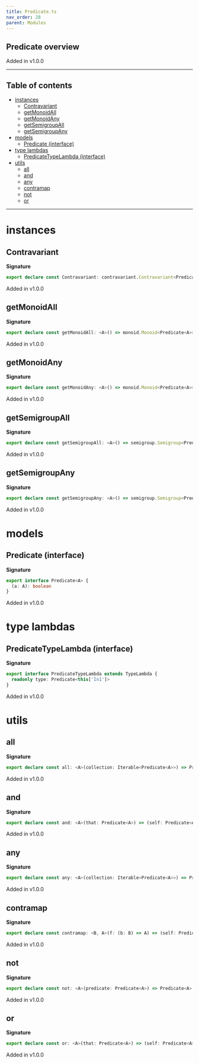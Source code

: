 ```yaml
---
title: Predicate.ts
nav_order: 28
parent: Modules
---
```


## Predicate overview

Added in v1.0.0

---

<h2 class="text-delta">Table of contents</h2>

- [instances](#instances)
  - [Contravariant](#contravariant)
  - [getMonoidAll](#getmonoidall)
  - [getMonoidAny](#getmonoidany)
  - [getSemigroupAll](#getsemigroupall)
  - [getSemigroupAny](#getsemigroupany)
- [models](#models)
  - [Predicate (interface)](#predicate-interface)
- [type lambdas](#type-lambdas)
  - [PredicateTypeLambda (interface)](#predicatetypelambda-interface)
- [utils](#utils)
  - [all](#all)
  - [and](#and)
  - [any](#any)
  - [contramap](#contramap)
  - [not](#not)
  - [or](#or)

---

# instances

## Contravariant

**Signature**

```ts
export declare const Contravariant: contravariant.Contravariant<PredicateTypeLambda>
```

Added in v1.0.0

## getMonoidAll

**Signature**

```ts
export declare const getMonoidAll: <A>() => monoid.Monoid<Predicate<A>>
```

Added in v1.0.0

## getMonoidAny

**Signature**

```ts
export declare const getMonoidAny: <A>() => monoid.Monoid<Predicate<A>>
```

Added in v1.0.0

## getSemigroupAll

**Signature**

```ts
export declare const getSemigroupAll: <A>() => semigroup.Semigroup<Predicate<A>>
```

Added in v1.0.0

## getSemigroupAny

**Signature**

```ts
export declare const getSemigroupAny: <A>() => semigroup.Semigroup<Predicate<A>>
```

Added in v1.0.0

# models

## Predicate (interface)

**Signature**

```ts
export interface Predicate<A> {
  (a: A): boolean
}
```

Added in v1.0.0

# type lambdas

## PredicateTypeLambda (interface)

**Signature**

```ts
export interface PredicateTypeLambda extends TypeLambda {
  readonly type: Predicate<this['In1']>
}
```

Added in v1.0.0

# utils

## all

**Signature**

```ts
export declare const all: <A>(collection: Iterable<Predicate<A>>) => Predicate<A>
```

Added in v1.0.0

## and

**Signature**

```ts
export declare const and: <A>(that: Predicate<A>) => (self: Predicate<A>) => Predicate<A>
```

Added in v1.0.0

## any

**Signature**

```ts
export declare const any: <A>(collection: Iterable<Predicate<A>>) => Predicate<A>
```

Added in v1.0.0

## contramap

**Signature**

```ts
export declare const contramap: <B, A>(f: (b: B) => A) => (self: Predicate<A>) => Predicate<B>
```

Added in v1.0.0

## not

**Signature**

```ts
export declare const not: <A>(predicate: Predicate<A>) => Predicate<A>
```

Added in v1.0.0

## or

**Signature**

```ts
export declare const or: <A>(that: Predicate<A>) => (self: Predicate<A>) => Predicate<A>
```

Added in v1.0.0
